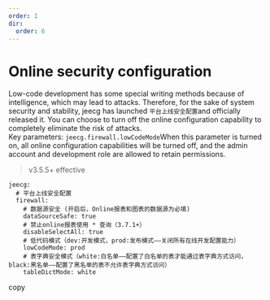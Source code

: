 ```yaml
---
order: 1
dir:
  order: 6
---
```


# Online security configuration

Low-code development has some special writing methods because of intelligence, which may lead to attacks. Therefore, for the sake of system security and stability, jeecg has launched `平台上线安全配置`and officially released it. You can choose to turn off the online configuration capability to completely eliminate the risk of attacks.  
Key parameters: `jeecg.firewall.lowCodeMode`When this parameter is turned on, all online configuration capabilities will be turned off, and the admin account and development role are allowed to retain permissions.

> v3.5.5+ effective

```
jeecg:
  # 平台上线安全配置
  firewall:
    # 数据源安全 (开启后，Online报表和图表的数据源为必填)
    dataSourceSafe: true
    # 禁止online报表使用 * 查询（3.7.1+）
    disableSelectAll: true
    # 低代码模式（dev:开发模式，prod:发布模式——关闭所有在线开发配置能力）
    lowCodeMode: prod
    # 表字典安全模式（white:白名单——配置了白名单的表才能通过表字典方式访问，black:黑名单——配置了黑名单的表不允许表字典方式访问）
    tableDictMode: white
```

copy
